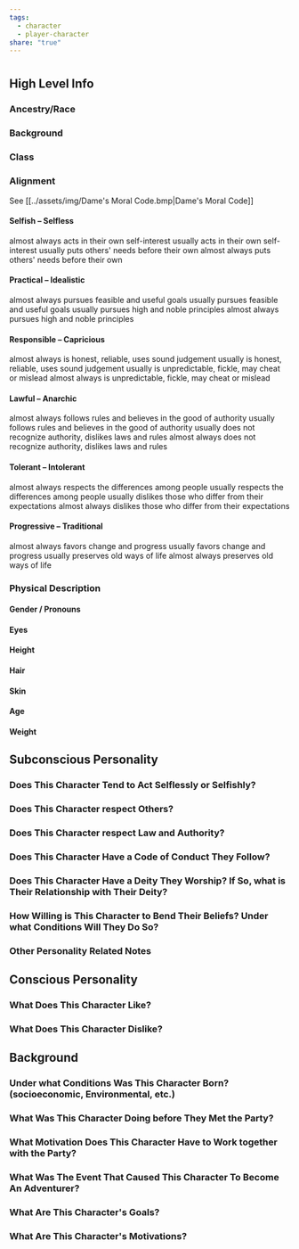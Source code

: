 ```yaml
---
tags:
  - character
  - player-character
share: "true"
---
```


# 
## High Level Info
### Ancestry/Race

### Background

### Class

### Alignment
See [[../assets/img/Dame's Moral Code.bmp|Dame's Moral Code]]
#### Selfish – Selfless
almost always acts in their own self-interest
usually acts in their own self-interest
usually puts others' needs before their own
almost always puts others' needs before their own
#### Practical – Idealistic
almost always pursues feasible and useful goals
usually pursues feasible and useful goals
usually pursues high and noble principles
almost always pursues high and noble principles
#### Responsible – Capricious
almost always is honest, reliable, uses sound judgement
usually is honest, reliable, uses sound judgement
usually is unpredictable, fickle, may cheat or mislead
almost always is unpredictable, fickle, may cheat or mislead
#### Lawful – Anarchic
almost always follows rules and believes in the good of authority
usually follows rules and believes in the good of authority
usually does not recognize authority, dislikes laws and rules
almost always does not recognize authority, dislikes laws and rules
#### Tolerant – Intolerant
almost always respects the differences among people
usually respects the differences among people
usually dislikes those who differ from their expectations
almost always dislikes those who differ from their expectations
#### Progressive – Traditional
almost always favors change and progress
usually favors change and progress
usually preserves old ways of life
almost always preserves old ways of life
### Physical Description
#### Gender / Pronouns

#### Eyes

#### Height

#### Hair

#### Skin

#### Age

#### Weight

## Subconscious Personality
### Does This Character Tend to Act Selflessly or Selfishly?

### Does This Character respect Others?

### Does This Character respect Law and Authority?

### Does This Character Have a Code of Conduct They Follow?

### Does This Character Have a Deity They Worship? If So, what is Their Relationship with Their Deity?

### How Willing is This Character to Bend Their Beliefs? Under what Conditions Will They Do So?

### Other Personality Related Notes

## Conscious Personality
### What Does This Character Like?

### What Does This Character Dislike?

## Background
### Under what Conditions Was This Character Born? (socioeconomic, Environmental, etc.)

### What Was This Character Doing before They Met the Party?

### What Motivation Does This Character Have to Work together with the Party?

### What Was The Event That Caused This Character To Become An Adventurer?

### What Are This Character's Goals?

### What Are This Character's Motivations?
